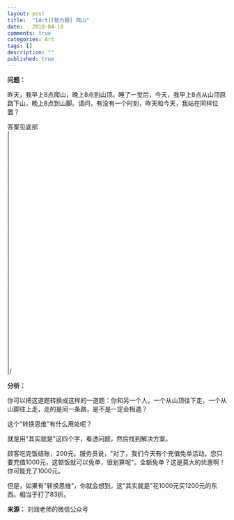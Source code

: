```yaml
---
layout: post
title:  "[Art][智力题] 爬山"
date:   2018-04-18
comments: true
categories: Art
tags: []
description: ""
published: true
---
```


**问题：**

昨天，我早上8点爬山，晚上8点到山顶。睡了一觉后，今天，我早上8点从山顶原路下山，晚上8点到山脚。请问，有没有一个时刻，昨天和今天，我站在同样位置？

答案见底部 <br />
| <br />
| <br />
| <br />
| <br />
| <br />
| <br />
| <br />
| <br />
| <br />
| <br />
| <br />
| <br />
| <br />
| <br />
| <br />
| <br />
| <br />
| <br />
| <br />
| <br />
| <br />
| <br />
| <br />
| <br />
| <br />
| <br />
| <br />
| <br />
| <br />
| <br />
| <br />
| <br />
|/ <br />

**分析：**

你可以把这道题转换成这样的一道题：你和另一个人，一个从山顶往下走，一个从山脚往上走，走的是同一条路，是不是一定会相遇？

这个"转换思维"有什么用处呢？

就是用"其实就是"这四个字，看透问题，然后找到解决方案。
 
顾客吃完饭结账，200元。服务员说，"对了，我们今天有个充值免单活动。您只要充值1000元，这顿饭就可以免单，很划算呢"。全额免单？这是莫大的优惠啊！你可能充了1000元。

但是，如果有"转换思维"，你就会想到，这"其实就是"花1000元买1200元的东西。相当于打了83折。

**来源：** 刘润老师的微信公众号

